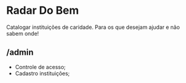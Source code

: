 # Radar Do Bem
Catalogar instituições de caridade. Para os que desejam ajudar e não sabem onde!

/admin
------
  * Controle de acesso;
  * Cadastro instituições;

